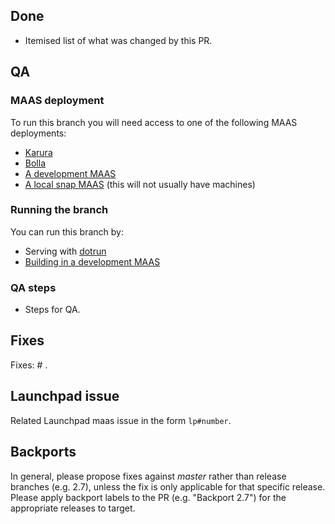 ## Done

- Itemised list of what was changed by this PR.

## QA

### MAAS deployment

To run this branch you will need access to one of the following MAAS deployments:

- [Karura](/HACKING.md#karura)
- [Bolla](/HACKING.md#bolla)
- [A development MAAS](/HACKING.md#development-deployment)
- [A local snap MAAS](/HACKING.md#snap-deployment) (this will not usually have machines)

### Running the branch

You can run this branch by:

- Serving with [dotrun](/HACKING.md#maas-ui-development-setup)
- [Building in a development MAAS](/HACKING.md#running-maas-ui-from-a-development-maas)

### QA steps

- Steps for QA.

## Fixes

Fixes: # .

## Launchpad issue

Related Launchpad maas issue in the form `lp#number`.

## Backports

In general, please propose fixes against *master* rather than release branches (e.g. 2.7), unless the fix is only applicable for that specific release. Please apply backport labels to the PR (e.g. "Backport 2.7") for the appropriate releases to target.

